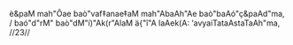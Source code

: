 è&paM mah"Ôae baò"vaf‡anae‡aM
mah"AbaAh"Ae baò"baAó"ç&paAd"ma, /
baó"d"rM" baò"dM"í)"Ak(r"AlaM
ä{"î"A laAek(A: ‘avyaiTataAstaTaAh"ma, //23//
